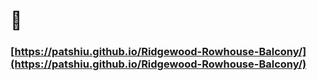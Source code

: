 # 🏡
### [https://patshiu.github.io/Ridgewood-Rowhouse-Balcony/](https://patshiu.github.io/Ridgewood-Rowhouse-Balcony/)
